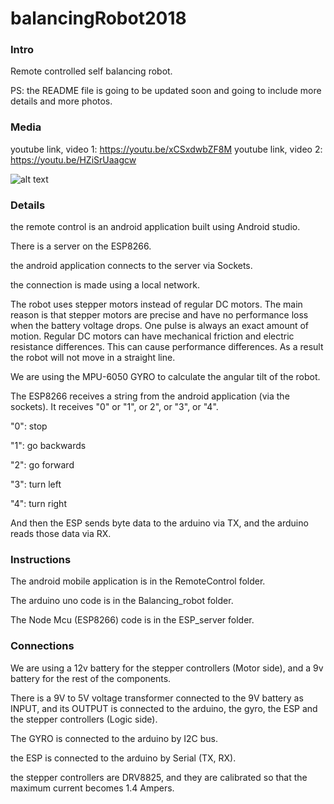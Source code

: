 # balancingRobot2018

### Intro
Remote controlled self balancing robot.



PS: the README file is going to be updated soon and going to include more details and more photos. 

### Media
youtube link, video 1: https://youtu.be/xCSxdwbZF8M
youtube link, video 2: https://youtu.be/HZiSrUaagcw

![alt text](https://github.com/tonyYSaliba/balancingRobot2018/blob/master/MEDIA/WhatsApp%20Image%202018-12-21%20at%202.58.01%20AM.jpeg)

### Details
the remote control is an android application built using Android studio.

There is a server on the ESP8266.

the android application connects to the server via Sockets.

the connection is made using a local network.

The robot uses stepper motors instead of regular DC motors. The main reason is that stepper motors are precise and have no performance loss when the battery voltage drops. One pulse is always an exact amount of motion. Regular DC motors can have mechanical friction and electric resistance differences. This can cause performance differences. As a result the robot will not move in a straight line.

We are using the MPU-6050 GYRO to calculate the angular tilt of the robot.

The ESP8266 receives a string from the android application (via the sockets). It receives "0" or "1", or 2", or "3", or "4".

"0": stop

"1": go backwards

"2": go forward

"3": turn left

"4": turn right

And then the ESP sends byte data to the arduino via TX, and the arduino reads those data via RX.

### Instructions
The android mobile application is in the RemoteControl folder.

The arduino uno code is in the Balancing_robot folder.

The Node Mcu (ESP8266) code is in the ESP_server folder.

### Connections
We are using a 12v battery for the stepper controllers (Motor side), and a 9v battery for the rest of the components.

There is a 9V to 5V voltage transformer connected to the 9V battery as INPUT, and its OUTPUT is connected to the arduino, the gyro, the ESP and the stepper controllers (Logic side).

The GYRO is connected to the arduino by I2C bus.

the ESP is connected to the arduino by Serial (TX, RX).

the stepper controllers are DRV8825, and they are calibrated so that the maximum current becomes 1.4 Ampers.
